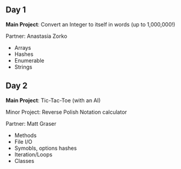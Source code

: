 Day 1
---
**Main Project**: Convert an Integer to itself in words (up to 1,000,000!)

Partner: Anastasia Zorko

* Arrays
* Hashes
* Enumerable
* Strings

Day 2
---
**Main Project**: Tic-Tac-Toe (with an AI)

Minor Project: Reverse Polish Notation calculator

Partner: Matt Graser

* Methods
* File I/O
* Symobls, options hashes
* Iteration/Loops
* Classes
